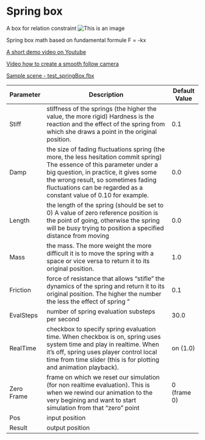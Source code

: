 # Spring box
A box for relation constraint
![This is an image](/springbox.jpg)
  
Spring box math based on fundamental formule F = -kx

[A short demo video on Youtube](http://youtu.be/rAToQEmg_LY)

[Video how to create a smooth follow camera](https://youtu.be/pmAZOUQBYms?si=OQ71FkckdX_BL8kn)

[Sample scene - test_springBox.fbx](https://github.com/Neill3d/OpenMoBu/blob/master/MB_Scenes/test_springBox.fbx)
  
| Parameter | Description | Default Value |
| ------ | ------ | ------ |
| Stiff | stiffness of the springs (the higher the value, the more rigid) Hardness is the reaction and the effect of the spring from which she draws a point in the original position. | 0.1 |
| Damp | the size of fading fluctuations spring (the more, the less hesitation commit spring) The essence of this parameter under a big question, in practice, it gives some the wrong result, so sometimes fading fluctuations can be regarded as a constant value of 0.10 for example. | 0.0 |
| Length | the length of the spring (should be set to 0) A value of zero reference position is the point of going, otherwise the spring will be busy trying to position a specified distance from moving | 0.0 |
| Mass | the mass. The more weight the more difficult it is to move the spring with a space or vice versa to return it to its original position. | 1.0 |
| Friction | force of resistance that allows “stifle” the dynamics of the spring and return it to its original position. The higher the number the less the effect of spring ” | 0.1 |
| EvalSteps | number of spring evaluation substeps per second | 30.0 |
| RealTime | checkbox to specify spring evaluation time. When checkbox is on, spring uses system time and play in realtime. When it’s off, spring uses player control local time from time slider (this is for plotting and animation playback). | on (1.0) |
| Zero Frame | frame on which we reset our simulation (for non realtime evaluation). This is when we rewind our animation to the very begining and want to start simulation from that “zero” point | 0 (frame 0) |
| Pos | input position |  |
| Result | output position | |
